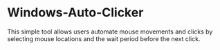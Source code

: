 # Windows-Auto-Clicker

This simple tool allows users automate mouse movements and clicks by selecting mouse locations and the wait period before the next click.

